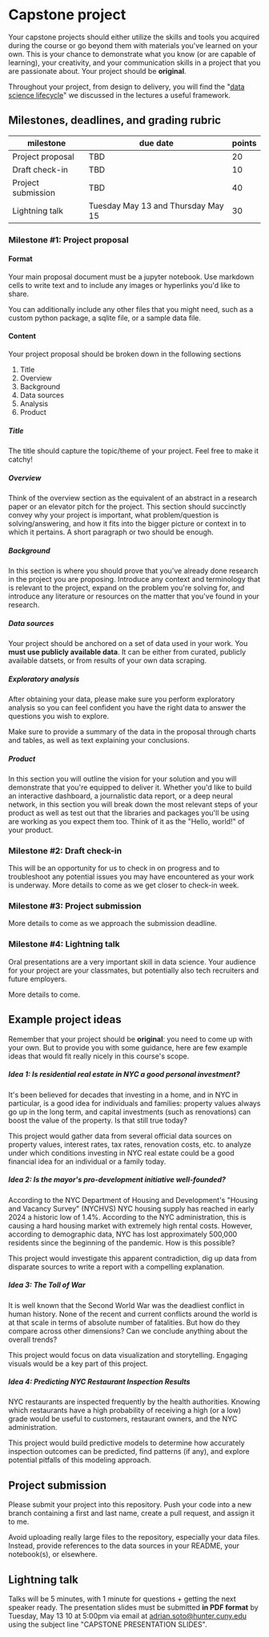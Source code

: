 # Capstone project

Your capstone projects should either utilize the skills and tools you acquired during the course or go beyond them with materials you've learned on your own. This is your chance to demonstrate what you know (or are capable of learning), your creativity, and your communication skills in a project that you are passionate about. Your project should be **original**.
 
Throughout your project, from design to delivery, you will find the "[data science lifecycle](https://learningds.org/ch/01/lifecycle_cycle.html)" we discussed in the lectures a useful framework.

## Milestones, deadlines, and grading rubric
| **milestone**      | **due date**                        | **points** |
|--------------------|-------------------------------------|------------|
| Project proposal   | TBD                                 | 20         |
| Draft check-in     | TBD                                 | 10         |
| Project submission | TBD                                 | 40         |
| Lightning talk     | Tuesday May 13 and Thursday May 15  | 30         |


### Milestone #1: Project proposal
#### Format
Your main proposal document must be a jupyter notebook. Use markdown cells to write text and to include any images or hyperlinks you'd like to share.

You can additionally include any other files that you might need, such as a custom python package, a sqlite file, or a sample data file.

#### Content
Your project proposal should be broken down in the following sections

1. Title
2. Overview 
2. Background
3. Data sources
4. Analysis
5. Product

##### Title
The title should capture the topic/theme of your project. Feel free to make it catchy!

##### Overview
Think of the overview section as the equivalent of an abstract in a research paper or an elevator pitch for the project. This section should succinctly convey why your project is important, what problem/question is solving/answering, and how it fits into the bigger picture or context in to which it pertains. A short paragraph or two should be enough.

##### Background
In this section is where you should prove that you've already done research in the project you are proposing. Introduce any context and terminology that is relevant to the project, expand on the problem you're solving for, and introduce any literature or resources on the matter that you've found in your research.

##### Data sources
Your project should be anchored on a set of data used in your work. You **must use publicly available data**. It can be either from curated, publicly available datsets, or from results of your own data scraping.

##### Exploratory analysis
After obtaining your data, please make sure you perform exploratory analysis so you can feel confident you have the right data to answer the questions you wish to explore.

Make sure to provide a summary of the data in the proposal through charts and tables, as well as text explaining your conclusions.


##### Product
In this section you will outline the vision for your solution and you will demonstrate that you're equipped to deliver it. Whether you'd like to build an interactive dashboard, a journalistic data report, or a deep neural network, in this section you will break down the most relevant steps of your product as well as test out that the libraries and packages you'll be using are working as you expect them too. Think of it as the "Hello, world!" of your product.

### Milestone #2: Draft check-in
This will be an opportunity for us to check in on progress and to troubleshoot any potential issues you may have encountered as your work is underway. More details to come as we get closer to check-in week.

### Milestone #3: Project submission
More details to come as we approach the submission deadline.

### Milestone #4: Lightning talk
Oral presentations are a very important skill in data science. Your audience for your project are your classmates, but potentially also tech recruiters and future employers. 

More details to come.


## Example project ideas
Remember that your project should be **original**: you need to come up with your own. But to provide you with some guidance, here are few example ideas that would fit really nicely in this course's scope.

##### Idea 1: Is residential real estate in NYC a good personal investment?
It's been believed for decades that investing in a home, and in NYC in particular, is a good idea for individuals and families: property values always go up in the long term, and capital investments (such as renovations) can boost the value of the property. Is that still true today?

This project would gather data from several official data sources on property values, interest rates, tax rates, renovation costs, etc. to analyze under which conditions investing in NYC real estate could be a good financial idea for an individual or a family today.


##### Idea 2: Is the mayor's pro-development initiative well-founded?
According to the NYC Department of Housing and Development's "Housing and Vacancy Survey" (NYCHVS) NYC housing supply has reached in early 2024 a historic low of 1.4%. According to the NYC administration, this is causing a hard housing market with extremely high rental costs. However, according to demographic data, NYC has lost approximately 500,000 residents since the beginning of the pandemic. How is this possible?

This project would investigate this apparent contradiction, dig up data from disparate sources to write a report with a compelling explanation.


##### Idea 3: The Toll of War
It is well known that the Second World War was the deadliest conflict in human history. None of the recent and current conflicts around the world is at that scale in terms of absolute number of fatalities. But how do they compare across other dimensions? Can we conclude anything about the overall trends?

This project would focus on data visualization and storytelling. Engaging visuals would be a key part of this project.

##### Idea 4: Predicting NYC Restaurant Inspection Results
NYC restaurants are inspected frequently by the health authorities. Knowing which restaurants have a high probability of receiving a high (or a low) grade would be useful to customers, restaurant owners, and the NYC administration.

This project would build predictive models to determine how accurately inspection outcomes can be predicted, find patterns (if any), and explore potential pitfalls of this modeling approach.

## Project submission
Please submit your project into this repository. Push your code into a new branch containing a first and last name, create a pull request, and assign it to me.

Avoid uploading really large files to the repository, especially your  data files. Instead, provide references to the data sources in your README, your notebook(s), or elsewhere.

## Lightning talk

Talks will be 5 minutes, with 1 minute for questions + getting the next speaker ready. The presentation slides must be submitted **in PDF format** by Tuesday, May 13 10 at 5:00pm via email at adrian.soto@hunter.cuny.edu using the subject line "CAPSTONE PRESENTATION SLIDES".

